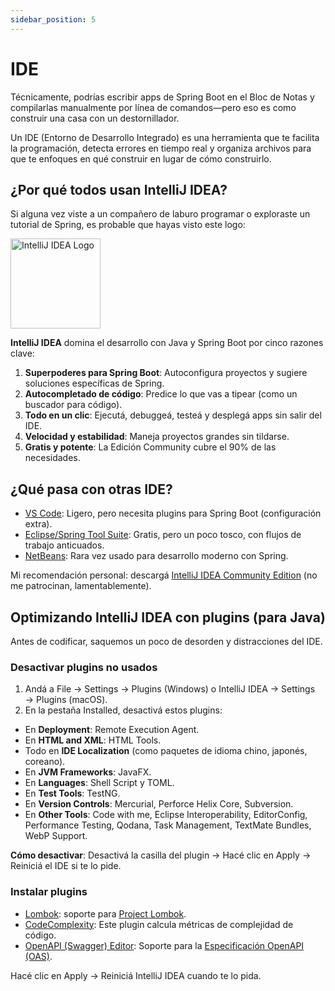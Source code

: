 ```yaml
---
sidebar_position: 5
---
```


# IDE

Técnicamente, podrías escribir apps de Spring Boot en el Bloc de Notas y compilarlas manualmente por línea de comandos—pero eso es como construir una casa con un destornillador.

Un IDE (Entorno de Desarrollo Integrado) es una herramienta que te facilita la programación, detecta errores en tiempo real y organiza archivos para que te enfoques en qué construir en lugar de cómo construirlo.

## ¿Por qué todos usan IntelliJ IDEA?

Si alguna vez viste a un compañero de laburo programar o exploraste un tutorial de Spring, es probable que hayas visto este logo:

<div className="image-container">
   <img src={require('@site/static/img/prior-recommended-knowledge/intelliJ-IDEA-logo.png').default} alt="IntelliJ IDEA Logo" width="144" height="144" />
</div>

**IntelliJ IDEA** domina el desarrollo con Java y Spring Boot por cinco razones clave:

1. **Superpoderes para Spring Boot**: Autoconfigura proyectos y sugiere soluciones específicas de Spring.
2. **Autocompletado de código**: Predice lo que vas a tipear (como un buscador para código).
3. **Todo en un clic**: Ejecutá, debuggeá, testeá y desplegá apps sin salir del IDE.
4. **Velocidad y estabilidad**: Maneja proyectos grandes sin tildarse.
5. **Gratis y potente**: La Edición Community cubre el 90% de las necesidades.

## ¿Qué pasa con otras IDE?

* [VS Code](https://code.visualstudio.com/): Ligero, pero necesita plugins para Spring Boot (configuración extra).
* [Eclipse/Spring Tool Suite](https://eclipseide.org/): Gratis, pero un poco tosco, con flujos de trabajo anticuados.
* [NetBeans](https://netbeans.apache.org/front/main/index.html): Rara vez usado para desarrollo moderno con Spring.

Mi recomendación personal: descargá [IntelliJ IDEA Community Edition](https://www.jetbrains.com/idea/download/) (no me patrocinan, lamentablemente).

## Optimizando IntelliJ IDEA con plugins (para Java)

Antes de codificar, saquemos un poco de desorden y distracciones del IDE.

### Desactivar plugins no usados

1.  Andá a File → Settings → Plugins (Windows) o IntelliJ IDEA → Settings → Plugins (macOS).
2.  En la pestaña Installed, desactivá estos plugins:
   *   En **Deployment**: Remote Execution Agent.
   *   En **HTML and XML**: HTML Tools.
   *   Todo en **IDE Localization** (como paquetes de idioma chino, japonés, coreano).
   *   En **JVM Frameworks**: JavaFX.
   *   En **Languages**: Shell Script y TOML.
   *   En **Test Tools**: TestNG.
   *   En **Version Controls**: Mercurial, Perforce Helix Core, Subversion.
   *   En **Other Tools**: Code with me, Eclipse Interoperability, EditorConfig, Performance Testing, Qodana, Task Management, TextMate Bundles, WebP Support.

**Cómo desactivar**: Desactivá la casilla del plugin → Hacé clic en Apply → Reiniciá el IDE si te lo pide.

### Instalar plugins

*   [Lombok](https://plugins.jetbrains.com/plugin/6317-lombok): soporte para [Project Lombok](https://projectlombok.org/).
*   [CodeComplexity](https://plugins.jetbrains.com/plugin/21667-code-complexity): Este plugin calcula métricas de complejidad de código.
*   [OpenAPI (Swagger) Editor](https://plugins.jetbrains.com/plugin/14837-openapi-swagger-editor): Soporte para la [Especificación OpenAPI (OAS)](https://swagger.io/specification/).

Hacé clic en Apply → Reiniciá IntelliJ IDEA cuando te lo pida.